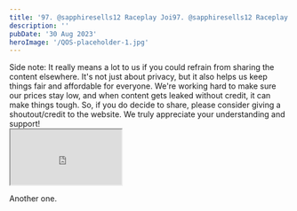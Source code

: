 ```yaml
---
title: '97. @sapphiresells12 Raceplay Joi97. @sapphiresells12 Raceplay Joi'
description: ''
pubDate: '30 Aug 2023'
heroImage: '/QOS-placeholder-1.jpg'
---
```

<div class="video_paragraph_header"> Side note: It really means a lot to us if you could refrain from sharing the content elsewhere. It's not just about privacy, but it also helps us keep things fair and affordable for everyone. We're working hard to make sure our prices stay low, and when content gets leaked without credit, it can make things tough. So, if you do decide to share, please consider giving a shoutout/credit to the website. We truly appreciate your understanding and support!</div>

<iframe src="https://drive.google.com/file/d/1WdLUkuRG7BT5yFjm-pwwpJGxWoWyfZtj/preview" width="200" height="100" allow="autoplay" allowfullscreen="allowfullscreen"></iframe>

Another one.
<br>
<br>
<!---<a class="read_more" href="https://drive.google.com/file/d/1WdLUkuRG7BT5yFjm-pwwpJGxWoWyfZtj/view?usp=sharing">Download</a>--->
